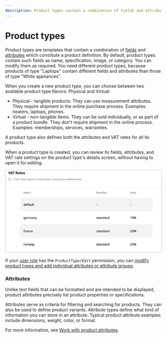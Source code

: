 ```yaml
---
description: Product types contain a combination of Fields and attributes and serve as templates for different types of products.
---
```


# Product types

Product types are templates that contain a combination of [fields](../content_management/content_model.md#fields-and-field-types) and [attributes](#attributes) which constitute a product definition.
By default, product types contain such fields as name, specification, image, or category.
You can modify them as required.
You need different product types, because products of type "Laptops" contain different fields and attributes than those of type "White appliances".

When you create a new product type, you can choose between two available product type flavors: Physical and Virtual:

- Physical - tangible products.
They can use measurement attributes. They require shipment in the online purchase process.
Examples: heaters, laptops, phones.
- Virtual - non-tangible items. They can be sold individually, or as part of a product bundle.
They don't require shipment in the online process. Examples: memberships, services, warranties.

A product type also defines both the attributes and VAT rates for all its products.

When a product type is created, you can review its fields, attributes, and VAT rate settings on the product type's details screen, without having to open it for editing.

![VAT rates in product type's details view](img/vat_rates_product_details.png "VAT rates in product type's details view")

If your [user role](../permission_management/work_with_permissions.md) has the `ProductType/Edit` 
permission, you can [modify product types and add individual attributes or attribute groups](create_product_types.md).

### Attributes

Unlike text fields that can be formatted and are intended to be displayed, product attributes precisely list product properties or specifications.

Attributes serve as criteria for filtering and searching for products.
They can also be used to define product variants.
Attribute types define what kind of information you can store in an attribute.
Typical product attribute examples include dimensions, weight, color, or format.

For more information, see [Work with product attributes](work_with_product_attributes.md).